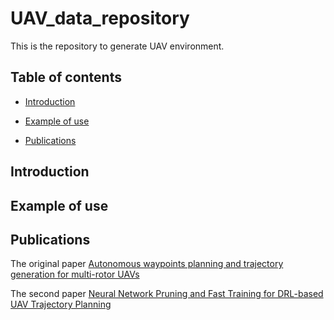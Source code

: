 # UAV_data_repository
This is the repository to generate UAV environment.

## Table of contents
- [Introduction](#Introduction)

- [Example of use](#Example-of-use)

- [Publications](#Publicaitions)

## Introduction
## Example of use

## Publications


The original paper [Autonomous waypoints planning and trajectory generation for multi-rotor UAVs](https://dl.acm.org/doi/abs/10.1145/3313151.3313163)

The second paper [Neural Network Pruning and Fast Training for DRL-based UAV Trajectory Planning](https://ieeexplore.ieee.org/abstract/document/9712561)

